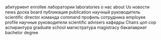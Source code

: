 абитуриент                enrollee
лаборатории               laboratories
о нас                     about Us
новости                   news
доска                     board
публикация                publication
научный руководитель      scientific director
команда                   command
профиль сотрудника        employee profile
научные руководители      scientific advisers
кафедры                   Chairs
цоп                       cop
аспирантура               graduate school
магистратура              magistracy
бакалавриат               bachelor degree




